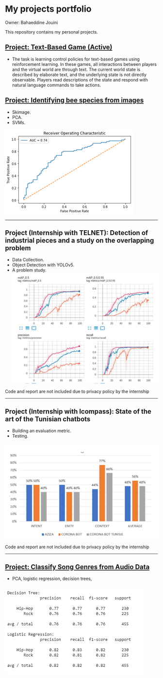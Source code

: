 # My projects portfolio

Owner: Bahaeddine Jouini

This repository contains my personal projects.




## [Project: Text-Based Game (Active)]()
* The task is learning control policies for text-based games using reinforcement learning. In these games, all interactions between players and the virtual world are through text. The current world state is described by elaborate text, and the underlying state is not directly observable. Players read descriptions of the state and respond with natural language commands to take actions.

## [Project: Identifying bee species from images](https://github.com/jouinibahae/Identifying-bee-species-from-images)
* Skimage.
* PCA.
* SVMs.

![](/images/download.png)


---
## Project (Internship with TELNET): Detection of industrial pieces and a study on the overlapping problem
* Data Collection.
* Object Detection with YOLOv5.
* A problem study.
![](/images/Telnet.PNG)


Code and report are not included due to privacy policy by the internship

---

## Project (Internship with Icompass): State of the art of the Tunisian chatbots

* Building an evaluation metric.
* Testing.

![](/images/icompass.PNG)

Code and report are not included due to privacy policy by the internship

---

## [Project: Classify Song Genres from Audio Data](https://github.com/jouinibahae/Classify-Song-Genres-from-Audio-Data)
* PCA, logistic regression, decision trees,

![](/images/classification.PNG)
---
